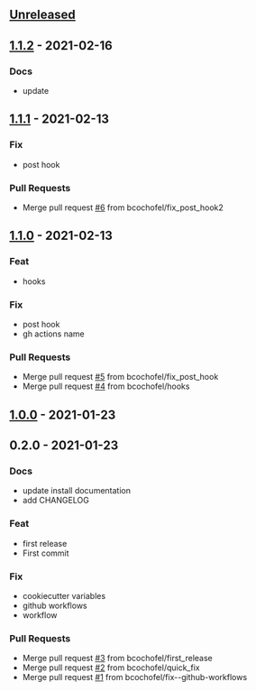 <a name="unreleased"></a>
## [Unreleased]


<a name="1.1.2"></a>
## [1.1.2] - 2021-02-16
### Docs
- update


<a name="1.1.1"></a>
## [1.1.1] - 2021-02-13
### Fix
- post hook

### Pull Requests
- Merge pull request [#6](https://github.com/bcochofel/gh-project-cookiecutter/issues/6) from bcochofel/fix_post_hook2


<a name="1.1.0"></a>
## [1.1.0] - 2021-02-13
### Feat
- hooks

### Fix
- post hook
- gh actions name

### Pull Requests
- Merge pull request [#5](https://github.com/bcochofel/gh-project-cookiecutter/issues/5) from bcochofel/fix_post_hook
- Merge pull request [#4](https://github.com/bcochofel/gh-project-cookiecutter/issues/4) from bcochofel/hooks


<a name="1.0.0"></a>
## [1.0.0] - 2021-01-23

<a name="0.2.0"></a>
## 0.2.0 - 2021-01-23
### Docs
- update install documentation
- add CHANGELOG

### Feat
- first release
- First commit

### Fix
- cookiecutter variables
- github workflows
- workflow

### Pull Requests
- Merge pull request [#3](https://github.com/bcochofel/gh-project-cookiecutter/issues/3) from bcochofel/first_release
- Merge pull request [#2](https://github.com/bcochofel/gh-project-cookiecutter/issues/2) from bcochofel/quick_fix
- Merge pull request [#1](https://github.com/bcochofel/gh-project-cookiecutter/issues/1) from bcochofel/fix--github-workflows


[Unreleased]: https://github.com/bcochofel/gh-project-cookiecutter/compare/1.1.2...HEAD
[1.1.2]: https://github.com/bcochofel/gh-project-cookiecutter/compare/1.1.1...1.1.2
[1.1.1]: https://github.com/bcochofel/gh-project-cookiecutter/compare/1.1.0...1.1.1
[1.1.0]: https://github.com/bcochofel/gh-project-cookiecutter/compare/1.0.0...1.1.0
[1.0.0]: https://github.com/bcochofel/gh-project-cookiecutter/compare/0.2.0...1.0.0
